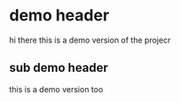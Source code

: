 # demo header
hi there this is a demo version of the projecr

## sub demo header
this is a demo version too


